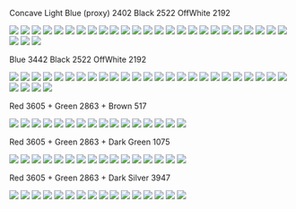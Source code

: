 Concave Light Blue (proxy) 2402 Black 2522 OffWhite 2192

![](ConcBlueProxy(2402)_Black(2522)_OffWhite(2192)_Run1.svg)
![](ConcBlueProxy(2402)_Black(2522)_OffWhite(2192)_Run2.svg)
![](ConcBlueProxy(2402)_Black(2522)_OffWhite(2192)_Run3.svg)
![](ConcBlueProxy(2402)_Black(2522)_OffWhite(2192)_Run4.svg)
![](ConcBlueProxy(2402)_Black(2522)_OffWhite(2192)_Run5.svg)
![](ConcBlueProxy(2402)_Black(2522)_OffWhite(2192)_Run7.svg)
![](ConcBlueProxy(2402)_Black(2522)_OffWhite(2192)_Run8.svg)
![](ConcBlueProxy(2402)_Black(2522)_OffWhite(2192)_Run9.svg)
![](ConcBlueProxy(2402)_Black(2522)_OffWhite(2192)_Run10.svg)
![](ConcBlueProxy(2402)_Black(2522)_OffWhite(2192)_Run11.svg)
![](ConcBlueProxy(2402)_Black(2522)_OffWhite(2192)_Run12.svg)
![](ConcBlueProxy(2402)_Black(2522)_OffWhite(2192)_Run13.svg)
![](ConcBlueProxy(2402)_Black(2522)_OffWhite(2192)_Run14.svg)
![](ConcBlueProxy(2402)_Black(2522)_OffWhite(2192)_Run15.svg)
![](ConcBlueProxy(2402)_Black(2522)_OffWhite(2192)_Run16.svg)
![](ConcBlueProxy(2402)_Black(2522)_OffWhite(2192)_Run17.svg)
![](ConcBlueProxy(2402)_Black(2522)_OffWhite(2192)_Run18.svg)
![](ConcBlueProxy(2402)_Black(2522)_OffWhite(2192)_Run19.svg)
![](ConcBlueProxy(2402)_Black(2522)_OffWhite(2192)_Run20.svg)
![](ConcBlueProxy(2402)_Black(2522)_OffWhite(2192)_Run21.svg)
![](ConcBlueProxy(2402)_Black(2522)_OffWhite(2192)_Run22.svg)
![](ConcBlueProxy(2402)_Black(2522)_OffWhite(2192)_Run23.svg)
![](ConcBlueProxy(2402)_Black(2522)_OffWhite(2192)_Run24.svg)
![](ConcBlueProxy(2402)_Black(2522)_OffWhite(2192)_Run25.svg)
![](ConcBlueProxy(2402)_Black(2522)_OffWhite(2192)_Run26.svg)
![](ConcBlueProxy(2402)_Black(2522)_OffWhite(2192)_Run27.svg)
![](ConcBlueProxy(2402)_Black(2522)_OffWhite(2192)_Run28.svg)
![](ConcBlueProxy(2402)_Black(2522)_OffWhite(2192)_Run29.svg)

Blue 3442 Black 2522 OffWhite 2192

![](Blue(1884)_Black(2522)_OffWhite(2192)_Run1.svg)
![](Blue(1884)_Black(2522)_OffWhite(2192)_Run2.svg)
![](Blue(1884)_Black(2522)_OffWhite(2192)_Run3.svg)
![](Blue(1884)_Black(2522)_OffWhite(2192)_Run4.svg)
![](Blue(1884)_Black(2522)_OffWhite(2192)_Run5.svg)
![](Blue(1884)_Black(2522)_OffWhite(2192)_Run6.svg)
![](Blue(1884)_Black(2522)_OffWhite(2192)_Run7.svg)
![](Blue(1884)_Black(2522)_OffWhite(2192)_Run8.svg)
![](Blue(1884)_Black(2522)_OffWhite(2192)_Run9.svg)
![](Blue(1884)_Black(2522)_OffWhite(2192)_Run10.svg)
![](Blue(1884)_Black(2522)_OffWhite(2192)_Run11.svg)
![](Blue(1884)_Black(2522)_OffWhite(2192)_Run12.svg)
![](Blue(1884)_Black(2522)_OffWhite(2192)_Run13.svg)
![](Blue(1884)_Black(2522)_OffWhite(2192)_Run14.svg)
![](Blue(1884)_Black(2522)_OffWhite(2192)_Run15.svg)
![](Blue(1884)_Black(2522)_OffWhite(2192)_Run16.svg)
![](Blue(1884)_Black(2522)_OffWhite(2192)_Run17.svg)
![](Blue(1884)_Black(2522)_OffWhite(2192)_Run18.svg)
![](Blue(1884)_Black(2522)_OffWhite(2192)_Run19.svg)
![](Blue(1884)_Black(2522)_OffWhite(2192)_Run20.svg)
![](Blue(1884)_Black(2522)_OffWhite(2192)_Run21.svg)
![](Blue(1884)_Black(2522)_OffWhite(2192)_Run22.svg)
![](Blue(1884)_Black(2522)_OffWhite(2192)_Run23.svg)
![](Blue(1884)_Black(2522)_OffWhite(2192)_Run24.svg)
![](Blue(1884)_Black(2522)_OffWhite(2192)_Run25.svg)
![](Blue(1884)_Black(2522)_OffWhite(2192)_Run26.svg)
![](Blue(1884)_Black(2522)_OffWhite(2192)_Run27.svg)
![](Blue(1884)_Black(2522)_OffWhite(2192)_Run28.svg)
![](Blue(1884)_Black(2522)_OffWhite(2192)_Run29.svg)

Red 3605 + Green 2863 + Brown 517

![](xmas_red(3605)_green(2863)_DarkBrown(517)_Run0.svg)
![](xmas_red(3605)_green(2863)_DarkBrown(517)_Run1.svg)
![](xmas_red(3605)_green(2863)_DarkBrown(517)_Run2.svg)
![](xmas_red(3605)_green(2863)_DarkBrown(517)_Run3.svg)
![](xmas_red(3605)_green(2863)_DarkBrown(517)_Run4.svg)
![](xmas_red(3605)_green(2863)_DarkBrown(517)_Run5.svg)
![](xmas_red(3605)_green(2863)_DarkBrown(517)_Run6.svg)
![](xmas_red(3605)_green(2863)_DarkBrown(517)_Run7.svg)
![](xmas_red(3605)_green(2863)_DarkBrown(517)_Run8.svg)
![](xmas_red(3605)_green(2863)_DarkBrown(517)_Run9.svg)
![](xmas_red(3605)_green(2863)_DarkBrown(517)_Run10.svg)
![](xmas_red(3605)_green(2863)_DarkBrown(517)_Run11.svg)
![](xmas_red(3605)_green(2863)_DarkBrown(517)_Run12.svg)
![](xmas_red(3605)_green(2863)_DarkBrown(517)_Run13.svg)
![](xmas_red(3605)_green(2863)_DarkBrown(517)_Run14.svg)
![](xmas_red(3605)_green(2863)_DarkBrown(517)_Run15.svg)


Red 3605 + Green 2863 + Dark Green 1075

![](xmas_red(3605)_green(2863)_DarkGreen(1075)_Run0.svg)
![](xmas_red(3605)_green(2863)_DarkGreen(1075)_Run1.svg)
![](xmas_red(3605)_green(2863)_DarkGreen(1075)_Run2.svg)
![](xmas_red(3605)_green(2863)_DarkGreen(1075)_Run3.svg)
![](xmas_red(3605)_green(2863)_DarkGreen(1075)_Run4.svg)
![](xmas_red(3605)_green(2863)_DarkGreen(1075)_Run5.svg)
![](xmas_red(3605)_green(2863)_DarkGreen(1075)_Run6.svg)
![](xmas_red(3605)_green(2863)_DarkGreen(1075)_Run7.svg)
![](xmas_red(3605)_green(2863)_DarkGreen(1075)_Run8.svg)
![](xmas_red(3605)_green(2863)_DarkGreen(1075)_Run9.svg)
![](xmas_red(3605)_green(2863)_DarkGreen(1075)_Run10.svg)
![](xmas_red(3605)_green(2863)_DarkGreen(1075)_Run11.svg)
![](xmas_red(3605)_green(2863)_DarkGreen(1075)_Run12.svg)
![](xmas_red(3605)_green(2863)_DarkGreen(1075)_Run13.svg)
![](xmas_red(3605)_green(2863)_DarkGreen(1075)_Run14.svg)
![](xmas_red(3605)_green(2863)_DarkGreen(1075)_Run15.svg)


Red 3605 + Green 2863 + Dark Silver 3947

![](xmas_red(3605)_green(2863)_DarkGrey(3947)_Run0.svg)
![](xmas_red(3605)_green(2863)_DarkGrey(3947)_Run1.svg)
![](xmas_red(3605)_green(2863)_DarkGrey(3947)_Run2.svg)
![](xmas_red(3605)_green(2863)_DarkGrey(3947)_Run3.svg)
![](xmas_red(3605)_green(2863)_DarkGrey(3947)_Run4.svg)
![](xmas_red(3605)_green(2863)_DarkGrey(3947)_Run5.svg)
![](xmas_red(3605)_green(2863)_DarkGrey(3947)_Run6.svg)
![](xmas_red(3605)_green(2863)_DarkGrey(3947)_Run7.svg)
![](xmas_red(3605)_green(2863)_DarkGrey(3947)_Run8.svg)
![](xmas_red(3605)_green(2863)_DarkGrey(3947)_Run9.svg)
![](xmas_red(3605)_green(2863)_DarkGrey(3947)_Run10.svg)
![](xmas_red(3605)_green(2863)_DarkGrey(3947)_Run11.svg)
![](xmas_red(3605)_green(2863)_DarkGrey(3947)_Run12.svg)
![](xmas_red(3605)_green(2863)_DarkGrey(3947)_Run13.svg)
![](xmas_red(3605)_green(2863)_DarkGrey(3947)_Run14.svg)
![](xmas_red(3605)_green(2863)_DarkGrey(3947)_Run15.svg)
